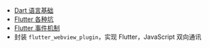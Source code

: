 - [Dart 语言基础](https://github.com/shadowwingz/FlutterLife/blob/master/article/Dart%E8%AF%AD%E8%A8%80%E5%9F%BA%E7%A1%80.md)
- [Flutter 各种坑](https://github.com/shadowwingz/FlutterLife/blob/master/article/flutter-stackoverflow/flutter-stackoverflow.md)
- [Flutter 事件机制](https://github.com/shadowwingz/FlutterLife/blob/master/article/flutter-event/flutter-event.md)
- 封装 `flutter_webview_plugin`，实现 Flutter，JavaScript 双向通讯


